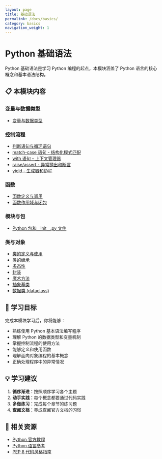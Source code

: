 ```yaml
---
layout: page
title: 基础语法
permalink: /docs/basics/
category: basics
navigation_weight: 1
---
```


# Python 基础语法

Python 基础语法是学习 Python 编程的起点，本模块涵盖了 Python 语言的核心概念和基本语法结构。

## 📋 本模块内容

### 变量与数据类型
- [变量与数据类型](variables/)

### 控制流程
- [判断语句与循环语句](control-flow/)
- [match-case 语句 - 结构化模式匹配](match-case/)
- [with 语句 - 上下文管理器](with/)
- [raise/assert - 异常抛出和断言](raise-assert/)
- [yield - 生成器和协程](yield/)

### 函数
- [函数定义与调用](functions/)
- [函数作用域与闭包](function-scope/)

### 模块与包
- [Python 包和__init__.py 文件](packages/)


### 类与对象

- [类的定义与使用](class-definition/)
- [类的继承](class-inheritance/)
- [多态性](polymorphism/)
- [封装](encapsulation/)
- [魔术方法](magic-methods/)
- [抽象基类](abstract-classes/)
- [数据类 (dataclass)](dataclasses/)




## 🎯 学习目标

完成本模块学习后，你将能够：

- 熟练使用 Python 基本语法编写程序
- 理解 Python 的数据类型和变量机制
- 掌握控制流程的使用方法
- 能够定义和使用函数
- 理解面向对象编程的基本概念
- 正确处理程序中的异常情况

## 💡 学习建议

1. **循序渐进**：按照顺序学习各个主题
2. **动手实践**：每个概念都要通过代码实践
3. **多做练习**：完成每个章节的练习题
4. **查阅文档**：养成查阅官方文档的习惯

## 🔗 相关资源

- [Python 官方教程](https://docs.python.org/3/tutorial/)
- [Python 语言参考](https://docs.python.org/3/reference/)
- [PEP 8 代码风格指南](https://www.python.org/dev/peps/pep-0008/)